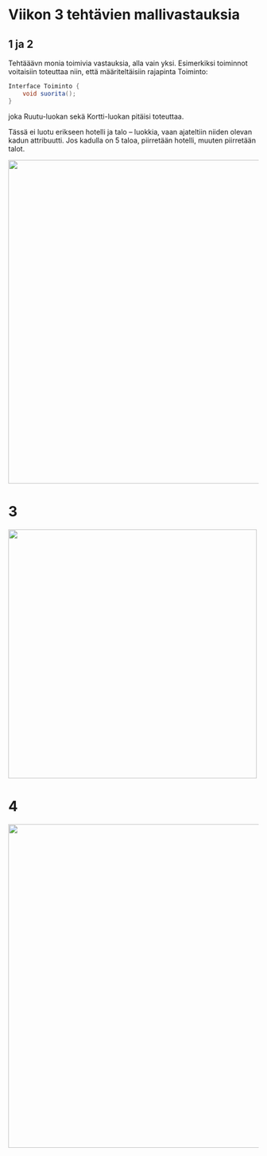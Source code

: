 # Viikon 3 tehtävien mallivastauksia

## 1 ja 2

Tehtääävn monia toimivia vastauksia, alla vain yksi. Esimerkiksi toiminnot voitaisiin toteuttaa niin, että määriteltäisiin rajapinta Toiminto:

```java
Interface Toiminto {
	void suorita();
}
```

joka Ruutu-luokan sekä Kortti-luokan pitäisi toteuttaa.

Tässä ei luotu erikseen hotelli ja talo – luokkia, vaan ajateltiin niiden olevan kadun attribuutti. Jos kadulla on 5 taloa, piirretään hotelli, muuten piirretään talot.

<img src="https://raw.githubusercontent.com/mluukkai/otm-2018/master/web/images/malli3-12.png" width="650">

# 3

<img src="https://raw.githubusercontent.com/mluukkai/otm-2018/master/web/images/malli3-3.png" width="500">

# 4

<img src="https://raw.githubusercontent.com/mluukkai/otm-2018/master/web/images/malli3-4.png" width="650">
